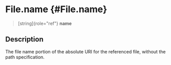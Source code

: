 File.name {#File.name}
=========

> [string]{role="ref"} **name**

Description
-----------

The file name portion of the absolute URI for the referenced file,
without the path specification.
